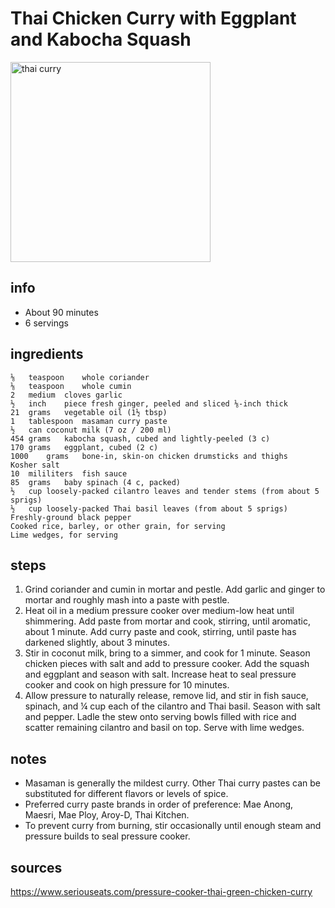 # Thai Chicken Curry with Eggplant and Kabocha Squash
<img src="https://www.seriouseats.com/thmb/jv5trsF4NGPZf3_weFk0UGF7PFQ=/610x343/smart/filters:no_upscale()/__opt__aboutcom__coeus__resources__content_migration__serious_eats__seriouseats.com__recipes__images__2014__04__20140402-pressure-cooker-thai-chicken-squash-eggplant-spinach-curry-08-edit-8473c1e06bad471b81802b77889aaba5.jpg" alt="thai curry" width="320"/>

## info  
* About 90 minutes
* 6 servings

## ingredients  
```
⅛	teaspoon	whole coriander
⅛	teaspoon	whole cumin
2	medium	cloves garlic
½	inch	piece fresh ginger, peeled and sliced ⅛-inch thick
21	grams	vegetable oil (1½ tbsp)
1	tablespoon	masaman curry paste
½	can	coconut milk (7 oz / 200 ml)
454	grams	kabocha squash, cubed and lightly-peeled (3 c)
170	grams	eggplant, cubed (2 c)
1000	grams	bone-in, skin-on chicken drumsticks and thighs
Kosher salt
10	mililiters	fish sauce
85	grams	baby spinach (4 c, packed)
½	cup	loosely-packed cilantro leaves and tender stems (from about 5 sprigs)
½	cup	loosely-packed Thai basil leaves (from about 5 sprigs)
Freshly-ground black pepper
Cooked rice, barley, or other grain, for serving
Lime wedges, for serving
```

## steps  
1. Grind coriander and cumin in mortar and pestle. Add garlic and ginger to mortar and roughly mash into a paste with pestle.
2. Heat oil in a medium pressure cooker over medium-low heat until shimmering. Add paste from mortar and cook, stirring, until aromatic, about 1 minute. Add curry paste and cook, stirring, until paste has darkened slightly, about 3 minutes.
3. Stir in coconut milk, bring to a simmer, and cook for 1 minute. Season chicken pieces with salt and add to pressure cooker. Add the squash and eggplant and season with salt. Increase heat to seal pressure cooker and cook on high pressure for 10 minutes.
4. Allow pressure to naturally release, remove lid, and stir in fish sauce, spinach, and ¼ cup each of the cilantro and Thai basil. Season with salt and pepper. Ladle the stew onto serving bowls filled with rice and scatter remaining cilantro and basil on top. Serve with lime wedges.



## notes  
* Masaman is generally the mildest curry. Other Thai curry pastes can be substituted for different flavors or levels of spice.
* Preferred curry paste brands in order of preference: Mae Anong, Maesri, Mae Ploy, Aroy-D, Thai Kitchen.
* To prevent curry from burning, stir occasionally until enough steam and pressure builds to seal pressure cooker.

## sources   
https://www.seriouseats.com/pressure-cooker-thai-green-chicken-curry
